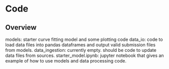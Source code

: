 # Code

## Overview
models: starter curve fitting model and some plotting code
data_io: code to load data files into pandas dataframes and output valid submission files from models. 
data_ingestion: currently empty. should be code to update data files from sources.
starter_model.ipynb: jupyter notebook that gives an example of how to use models and data processing code. 

